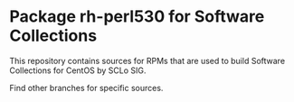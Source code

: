 # Package rh-perl530 for Software Collections

This repository contains sources for RPMs that are used
to build Software Collections for CentOS by SCLo SIG.

Find other branches for specific sources.
